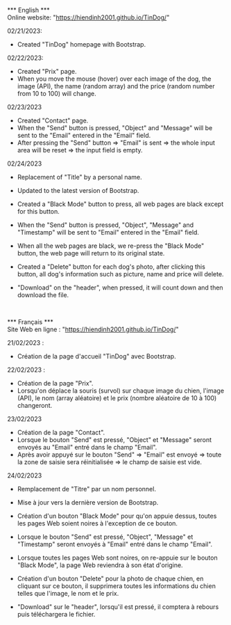 *** English *** <br />
Online website: "https://hiendinh2001.github.io/TinDog/"

02/21/2023:
- Created "TinDog" homepage with Bootstrap.

02/22/2023:
- Created "Prix" page.
- When you move the mouse (hover) over each image of the dog, the image (API), the name (random array) and the price (random number from 10 to 100) will change.

02/23/2023
- Created "Contact" page.
- When the "Send" button is pressed, "Object" and "Message" will be sent to the "Email" entered in the "Email" field.
- After pressing the "Send" button => "Email" is sent => the whole input area will be reset => the input field is empty.

02/24/2023
- Replacement of "Title" by a personal name.
- Updated to the latest version of Bootstrap.
- Created a "Black Mode" button to press, all web pages are black except for this button.
- When the "Send" button is pressed, "Object", "Message" and "Timestamp" will be sent to "Email" entered in the "Email" field.
- When all the web pages are black, we re-press the "Black Mode" button, the web page will return to its original state.
- Created a "Delete" button for each dog's photo, after clicking this button, all dog's information such as picture, name and price will delete.

- "Download" on the "header", when pressed, it will count down and then download the file.
<br />

*** Français *** <br />
Site Web en ligne : "https://hiendinh2001.github.io/TinDog/"

21/02/2023 :
- Création de la page d'accueil "TinDog" avec Bootstrap.

22/02/2023 :
- Création de la page "Prix".
- Lorsqu'on déplace la souris (survol) sur chaque image du chien, l'image (API), le nom (array aléatoire) et le prix (nombre aléatoire de 10 à 100) changeront.

23/02/2023
- Création de la page "Contact".
- Lorsque le bouton "Send" est pressé, "Object" et "Message" seront envoyés au "Email" entré dans le champ "Email".
- Après avoir appuyé sur le bouton "Send" => "Email" est envoyé => toute la zone de saisie sera réinitialisée => le champ de saisie est vide.

24/02/2023
- Remplacement de "Titre" par un nom personnel.
- Mise à jour vers la dernière version de Bootstrap.
- Création d'un bouton "Black Mode" pour qu'on appuie dessus, toutes les pages Web soient noires à l'exception de ce bouton.
- Lorsque le bouton "Send" est pressé, "Object", "Message" et "Timestamp" seront envoyés à "Email" entré dans le champ "Email".
- Lorsque toutes les pages Web sont noires, on re-appuie sur le bouton "Black Mode", la page Web reviendra à son état d'origine.
- Création d'un bouton "Delete" pour la photo de chaque chien, en cliquant sur ce bouton, il supprimera toutes les informations du chien telles que l'image, le nom et le prix.

- "Download" sur le "header", lorsqu'il est pressé, il comptera à rebours puis téléchargera le fichier.
